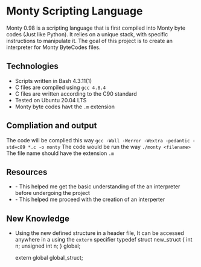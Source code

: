 # Monty Scripting Language
Monty 0.98 is a scripting language that is first compiled into Monty byte codes (Just like Python). It relies on a unique stack, with specific instructions to manipulate it. The goal of this project is to create an interpreter for Monty ByteCodes files.

## Technologies
* Scripts written in Bash 4.3.11(1)
* C files are compiled using `gcc 4.8.4`
* C files are written according to the C90 standard
* Tested on Ubuntu 20.04 LTS
* Monty byte codes havt the `.m` extension

## Compliation and output
The code will be complied this way
`gcc -Wall -Werror -Wextra -pedantic -std=c89 *.c -o monty`
The code would be run the way
`./monty <filename>`
The file name should have the extension `.m`

## Resources
- []() - This helped me get the basic understanding of the an interpreter before undergoing the project
- []() - This helped me proceed with the creation of an interperter

## New Knowledge
- Using the new defined structure in a header file, It can be accessed anywhere in a using the `extern` specifier
	typedef struct new_struct
	{
		int n;
		unsigned int n;
	} global;

	extern global global_struct;
